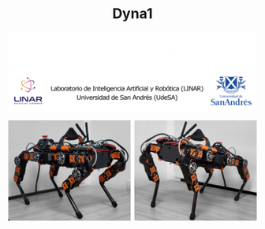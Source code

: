 <h1 align="center">Dyna1</h3>

![Linar](imagenes/linar-dark.png#gh-dark-mode-only)
![Linar](imagenes/linar-light.png#gh-light-mode-only)




![Linar](imagenes/dog.png)